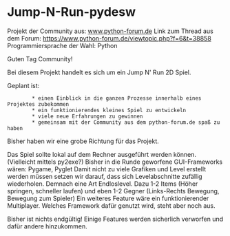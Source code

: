 # Jump-N-Run-pydesw
Projekt der Community aus: www.python-forum.de
Link zum Thread aus dem Forum: https://www.python-forum.de/viewtopic.php?f=6&t=38858
Programmiersprache der Wahl: Python

Guten Tag Community!


Bei diesem Projekt handelt es sich um ein Jump N' Run 2D Spiel.

Geplant ist:

            * einen Einblick in die ganzen Prozesse innerhalb eines Projektes zubekommen
            * ein funktionierendes kleines Spiel zu entwickeln
            * viele neue Erfahrungen zu gewinnen 
            * gemeinsam mit der Community aus dem python-forum.de spaß zu haben

Bisher haben wir eine grobe Richtung für das Projekt.

Das Spiel sollte lokal auf dem Rechner ausgeführt werden können. (Vielleicht mittels py2exe?)
Bisher in die Runde geworfene GUI-Frameworks wären: Pygame, Pyglet
Damit nicht zu viele Grafiken und Level erstellt werden müssen setzen wir darauf,
dass sich Levelabschnitte zufällig wiederholen. Demnach eine Art Endloslevel.
Dazu 1-2 Items (Höher springen, schneller laufen)
und eben 1-2 Gegner (Links-Rechts Bewegung, Bewegung zum Spieler)
Ein weiteres Feature wäre ein funktionierender Multiplayer.
Welches Framework dafür genutzt wird, steht aber noch aus.

Bisher ist nichts endgültig!
Einige Features werden sicherlich verworfen und dafür andere hinzukommen. 
